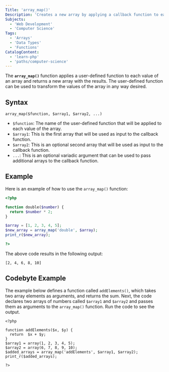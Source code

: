 ```yaml
---
Title: 'array_map()'
Description: 'Creates a new array by applying a callback function to each element of an existing array.'
Subjects:
  - 'Web Development'
  - 'Computer Science'
Tags:
  - 'Arrays'
  - 'Data Types'
  - 'Functions'
CatalogContent:
  - 'learn-php'
  - 'paths/computer-science'
---
```


The **`array_map()`** function applies a user-defined function to each value of an array and returns a new array with the results. The user-defined function can be used to transform the values of the array in any way desired.

## Syntax

```pseudo
array_map($function, $array1, $array2, ...)
```

- `$function`: The name of the user-defined function that will be applied to each value of the array.
- `$array1`: This is the first array that will be used as input to the callback function.
- `$array2`: This is an optional second array that will be used as input to the callback function.
- `...`: This is an optional variadic argument that can be used to pass additional arrays to the callback function.

## Example

Here is an example of how to use the `array_map()` function:

```php
<?php

function double($number) {
  return $number * 2;
}

$array = [1, 2, 3, 4, 5];
$new_array = array_map('double', $array);
print_r($new_array);

?>
```

The above code results in the following output:

```shell
[2, 4, 6, 8, 10]
```

## Codebyte Example

The example below defines a function called `addElements()`, which takes two array elements as arguments, and returns the sum. Next, the code declares two arrays of numbers called `$array1` and `$array2` and passes them as arguments to the `array_map()` function. Run the code to see the output.

```codebyte/php
<?php

function addElements($x, $y) {
  return  $x + $y;
}
$array1 = array(1, 2, 3, 4, 5);
$array2 = array(6, 7, 8, 9, 10);
$added_arrays = array_map('addElements', $array1, $array2);
print_r($added_arrays);

?>

```
